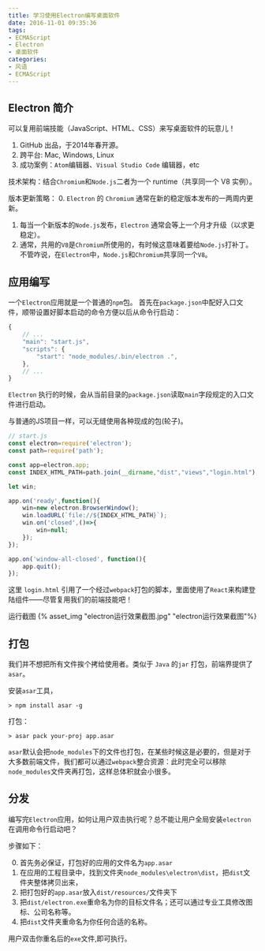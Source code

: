 ```yaml
---
title: 学习使用Electron编写桌面软件
date: 2016-11-01 09:35:36
tags:
- ECMAScript
- Electron
- 桌面软件
categories:
- 风语
- ECMAScript
---
```


## Electron 简介

可以复用前端技能（JavaScript、HTML、CSS）来写桌面软件的玩意儿！

1. GitHub 出品，于2014年春开源。
2. 跨平台: Mac, Windows, Linux
3. 成功案例：`Atom`编辑器、`Visual Studio Code` 编辑器，etc

技术架构：结合`Chromium`和`Node.js`二者为一个 runtime（共享同一个 V8 实例）。

版本更新策略：
0. `Electron` 的 `Chromium` 通常在新的稳定版本发布的一两周内更新。
1. 每当一个新版本的`Node.js`发布，`Electron` 通常会等上一个月才升级（以求更稳定）。
2. 通常，共用的`V8`是`Chromium`所使用的，有时候这意味着要给`Node.js`打补丁。不管咋说，在`Electron`中，`Node.js`和`Chromium`共享同一个`V8`。

## 应用编写

一个`Electron`应用就是一个普通的`npm`包。
首先在`package.json`中配好入口文件，顺带设置好脚本启动的命令方便以后从命令行启动：

```JavaScript
{
    // ...
    "main": "start.js",
    "scripts": {
        "start": "node_modules/.bin/electron .",
    },
    // ...
}
```
`Electron` 执行的时候，会从当前目录的`package.json`读取`main`字段规定的入口文件进行启动。

与普通的JS项目一样，可以无缝使用各种现成的包(轮子)。

```JavaScript
// start.js
const electron=require('electron');
const path=require('path');

const app=electron.app;
const INDEX_HTML_PATH=path.join(__dirname,"dist","views","login.html");

let win;

app.on('ready',function(){
    win=new electron.BrowserWindow();
    win.loadURL(`file://${INDEX_HTML_PATH}`);
    win.on('closed',()=>{
        win=null;
    });
});

app.on('window-all-closed', function(){
    app.quit();
});
```
这里 `login.html` 引用了一个经过`webpack`打包的脚本，里面使用了`React`来构建登陆组件——尽管复用我们的前端技能吧！

运行截图 {% asset_img "electron运行效果截图.jpg" "electron运行效果截图"%}

## 打包

我们并不想把所有文件挨个拷给使用者。类似于 `Java` 的`jar` 打包，前端界提供了`asar`。

安装`asar`工具，
```
> npm install asar -g
```

打包：
```
> asar pack your-proj app.asar
```

`asar`默认会把`node_modules`下的文件也打包，在某些时候这是必要的，但是对于大多数前端文件，我们都可以通过`webpack`整合资源：此时完全可以移除`node_modules`文件夹再打包，这样总体积就会小很多。

## 分发

编写完`Electron`应用，如何让用户双击执行呢？总不能让用户全局安装`electron` 在调用命令行启动吧？

步骤如下：

0. 首先务必保证，打包好的应用的文件名为`app.asar`
1. 在应用的工程目录中，找到文件夹`node_modules\electron\dist`，把`dist`文件夹整体拷贝出来，
2. 把打包好的`app.asar`放入`dist/resources/`文件夹下
3. 把`dist/electron.exe`重命名为你的目标文件名；还可以通过专业工具修改图标、公司名称等。
4. 把`dist`文件夹重命名为你任何合适的名称。

用户双击你重名后的`exe`文件,即可执行。